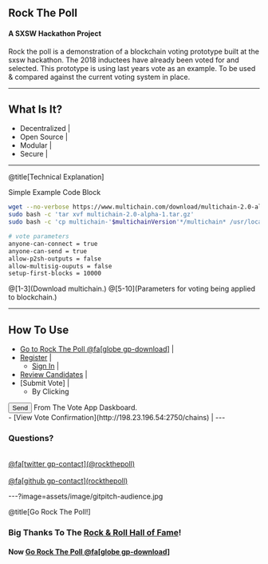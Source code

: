 ## Rock The Poll
#### A SXSW Hackathon Project 

Rock the poll is a demonstration of a blockchain voting prototype built at the sxsw hackathon.
The 2018 inductees have already been voted for and selected. This prototype is using last years vote as an example.
To be used & compared against the current voting system in place.

---

## What Is It?

- Decentralized |
- Open Source |
- Modular |
- Secure |

---
@title[Technical Explanation]

<p><span class="slide-title">Simple Example Code Block</span></p>

```bash
wget --no-verbose https://www.multichain.com/download/multichain-2.0-alpha-1.tar.gz
sudo bash -c 'tar xvf multichain-2.0-alpha-1.tar.gz'
sudo bash -c 'cp multichain-'$multichainVersion'*/multichain* /usr/local/bin/'

# vote parameters
anyone-can-connect = true    
anyone-can-send = true     
allow-p2sh-outputs = false     
allow-multisig-ouputs = false    
setup-first-blocks = 10000   
```

@[1-3](Download multichain.)
@[5-10](Parameters for voting being applied to blockchain.)

---

## How To Use
- [Go to Rock The Poll @fa[globe gp-download]](http://198.23.196.54/VoteApp/) |
- [Register](http://198.23.196.54/VoteApp/register.php) |
  + [Sign In](http://198.23.196.54/VoteApp/login.php) |
- [Review Candidates](http://198.23.196.54/VoteApp/ic_send_vote.php) |
- [Submit Vote] |
  + By Clicking<br>
<input type="reset" class="mb-xs mt-xs mr-xs btn btn-success" onclick="sendMetadataToAddress('txtMyAddress', 'txtToAddrSWM', 'txtMessageSWM', 'txtUnitsSWM', this, 'outputSWM');" value="Send">
 From The Vote App Daskboard.<br> 
- [View Vote Confirmation](http://198.23.196.54:2750/chains) |
---

### Questions?

<br>
<a href="">
@fa[twitter gp-contact](@rockthepoll)
</a><br><br><a href="">
@fa[github gp-contact](rockthepoll)
</a>

---?image=assets/image/gitpitch-audience.jpg

@title[Go Rock The Poll!]

### Big Thanks To The <a href="www.rockhall.com">Rock & Roll Hall of Fame</a>!
#### Now [Go Rock The Poll @fa[globe gp-download]](https://voteapp.gq)

